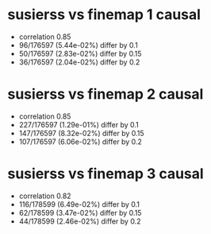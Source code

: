 # susierss vs finemap  1 causal

- correlation 0.85
- 96/176597 (5.44e-02%) differ by 0.1
- 50/176597 (2.83e-02%) differ by 0.15
- 36/176597 (2.04e-02%) differ by 0.2


# susierss vs finemap  2 causal

- correlation 0.85
- 227/176597 (1.29e-01%) differ by 0.1
- 147/176597 (8.32e-02%) differ by 0.15
- 107/176597 (6.06e-02%) differ by 0.2


# susierss vs finemap  3 causal

- correlation 0.82
- 116/178599 (6.49e-02%) differ by 0.1
- 62/178599 (3.47e-02%) differ by 0.15
- 44/178599 (2.46e-02%) differ by 0.2


